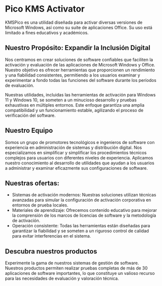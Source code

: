# Pico KMS Activator
KMSPico es una utilidad diseñada para activar diversas versiones de Microsoft Windows, así como su suite de aplicaciones Office. Su uso está limitado a fines educativos y académicos.

## Nuestro Propósito: Expandir la Inclusión Digital
Nos centramos en crear soluciones de software confiables que faciliten la activación y evaluación de las aplicaciones de Microsoft Windows y Office. Nuestro objetivo es ofrecer herramientas que proporcionen un rendimiento y una fiabilidad consistentes, permitiendo a los usuarios examinar y experimentar a fondo todas las funciones del software durante los períodos de evaluación.

Nuestras utilidades, incluidas las herramientas de activación para Windows 11 y Windows 10, se someten a un minucioso desarrollo y pruebas exhaustivas en múltiples entornos. Este enfoque garantiza una amplia compatibilidad y un funcionamiento estable, agilizando el proceso de verificación del software.

## Nuestro Equipo
Somos un grupo de promotores tecnológicos e ingenieros de software con experiencia en administración de sistemas y distribución digital. Nos especializamos en simplificar y simplificar los procedimientos técnicos complejos para usuarios con diferentes niveles de experiencia. Aplicamos nuestro conocimiento al desarrollo de utilidades que ayudan a los usuarios a administrar y examinar eficazmente sus configuraciones de software.

## Nuestras ofertas:
- Sistemas de activación modernos: Nuestras soluciones utilizan técnicas avanzadas para simular la configuración de activación corporativa en entornos de prueba locales.
- Materiales de aprendizaje: Ofrecemos contenido educativo para mejorar la comprensión de los marcos de licencias de software y la metodología de activación.
- Operación consistente: Todas las herramientas están diseñadas para garantizar la fiabilidad y se someten a un riguroso control de calidad para evitar interferencias en el sistema.
## Descubra nuestros productos
Experimente la gama de nuestros sistemas de gestión de software. Nuestros productos permiten realizar pruebas completas de más de 30 aplicaciones de software importantes, lo que constituye un valioso recurso para las necesidades de evaluación y valoración técnica.
